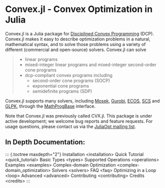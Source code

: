 Convex.jl - Convex Optimization in Julia
========================================

Convex.jl is a Julia package for [Disciplined Convex
Programming](http://dcp.stanford.edu/) (DCP). Convex.jl makes it easy to
describe optimization problems in a natural, mathematical syntax, and to
solve those problems using a variety of different (commercial and
open-source) solvers. Convex.jl can solve

> -   linear programs
> -   mixed-integer linear programs and mixed-integer second-order cone
>     programs
> -   dcp-compliant convex programs including
>     -   second-order cone programs (SOCP)
>     -   exponential cone programs
>     -   semidefinite programs (SDP)

Convex.jl supports many solvers, including
[Mosek](https://github.com/JuliaOpt/Mosek.jl),
[Gurobi](https://github.com/JuliaOpt/gurobi.jl),
[ECOS](https://github.com/JuliaOpt/ECOS.jl),
[SCS](https://github.com/karanveerm/SCS.jl) and
[GLPK](https://github.com/JuliaOpt/GLPK.jl), through the
[MathProgBase](http://mathprogbasejl.readthedocs.org/en/latest/)
interface.

Note that Convex.jl was previously called CVX.jl. This package is under
active development; we welcome bug reports and feature requests. For
usage questions, please contact us via the [JuliaOpt mailing
list](https://groups.google.com/forum/#!forum/julia-opt).

In Depth Documentation:
-----------------------

::: {.toctree maxdepth="2"}
Installation \<installation\> Quick Tutorial \<quick\_tutorial\> Basic
Types \<types\> Supported Operations \<operations\> Examples
\<examples\> Complex-domain Optimization
\<complex-domain\_optimization\> Solvers \<solvers\> FAQ \<faq\>
Optimizing in a Loop \<loop\> Advanced \<advanced\> Contributing
\<contributing\> Credits \<credits\>
:::
